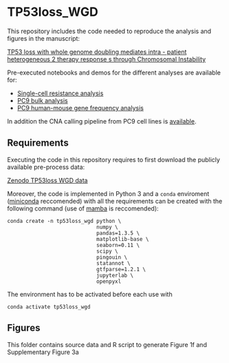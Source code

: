 # TP53loss_WGD

This repository includes the code needed to reproduce the analysis and figures in the manuscript:

[TP53 loss with whole genome doubling mediates intra - patient heterogeneous 2 therapy response s through Chromosomal Instability]()

Pre-executed notebooks and demos for the different analyses are available for:
- [Single-cell resistance analysis](scripts/sc_analysis.ipynb)
- [PC9 bulk analysis](scripts/PC9_analysis.ipynb)
- [PC9 human-mouse gene frequency analysis](scripts/freq_analysis.ipynb)

In addition the CNA calling pipeline from PC9 cell lines is [available](cnacalling_PC9/copy.number.detection.cellline.R).

## Requirements

Executing the code in this repository requires to first download the publicly available pre-process data:

[Zenodo TP53loss WGD data](https://doi.org/10.5281/zenodo.10156620)

Moreover, the code is implemented in Python 3 and a `conda` enviroment ([miniconda](https://docs.conda.io/projects/miniconda/en/latest/) reccomended) with all the requirements can be created with the following command (use of [mamba](https://mamba.readthedocs.io/en/latest/) is reccomended):

```
conda create -n tp53loss_wgd python \
                             numpy \
                             pandas=1.3.5 \
                             matplotlib-base \
                             seaborn=0.11 \
                             scipy \
                             pingouin \
                             statannot \
                             gtfparse=1.2.1 \
                             jupyterlab \
                             openpyxl
```

The environment has to be activated before each use with
```
conda activate tp53loss_wgd
```
## Figures

This folder contains source data and R script to generate Figure 1f and Supplementary Figure 3a
